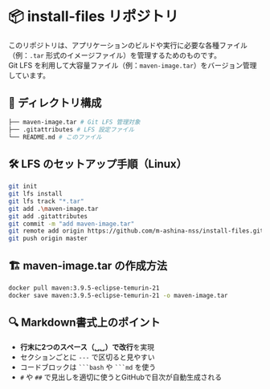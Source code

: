 # 📦 install-files リポジトリ

このリポジトリは、アプリケーションのビルドや実行に必要な各種ファイル（例：`.tar` 形式のイメージファイル）を管理するためのものです。  
Git LFS を利用して大容量ファイル（例：`maven-image.tar`）をバージョン管理しています。

## 📂 ディレクトリ構成

```bash
├── maven-image.tar # Git LFS 管理対象
├── .gitattributes # LFS 設定ファイル
└── README.md # このファイル
```


## 🛠️ LFS のセットアップ手順（Linux）

```bash
git init
git lfs install
git lfs track "*.tar"
git add .\maven-image.tar
git add .gitattributes
git commit -m "add maven-image.tar"
git remote add origin https://github.com/m-ashina-nss/install-files.git
git push origin master
```

## 🏗️ maven-image.tar の作成方法
```bash
docker pull maven:3.9.5-eclipse-temurin-21
docker save maven:3.9.5-eclipse-temurin-21 -o maven-image.tar
```

## 🔍 Markdown書式上のポイント

- **行末に2つのスペース（␣␣）で改行**を実現
- セクションごとに `---` で区切ると見やすい
- コードブロックは ```` ```bash ```` や ```` ```md ```` を使う
- `#` や `##` で見出しを適切に使うとGitHubで目次が自動生成される
